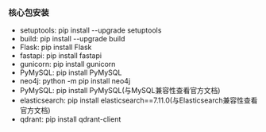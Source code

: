 ### 核心包安装

* setuptools: pip install --upgrade setuptools
* build: pip install --upgrade build 
* Flask: pip install Flask
* fastapi: pip install fastapi
* gunicorn: pip install gunicorn
* PyMySQL: pip install PyMySQL
* neo4j: python -m pip install neo4j
* PyMySQL: pip install PyMySQL(与MySQL兼容性查看官方文档)
* elasticsearch: pip install elasticsearch==7.11.0(与Elasticsearch兼容性查看官方文档)
* qdrant: pip install qdrant-client